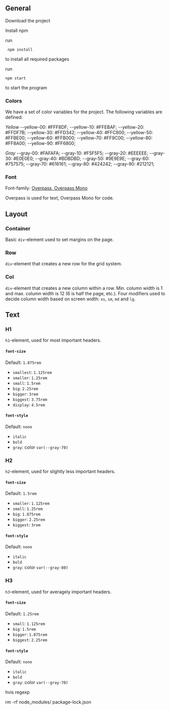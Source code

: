 ## General
 Download the project

 Install npm

 run 
 ```shell
  npm install
```
to install all required packages

 run 
 ```shell
 npm start
 ```
 to start the program

### Colors
We have a set of color variables for the project. The following variables are defined:

*Yellow*
--yellow-00: #FFF8DF;
--yellow-10: #FFEBAF;
--yellow-20: #FFDF7B;
--yellow-30: #FFD342;
--yellow-40: #FFC800;
--yellow-50: #FFBE00;
--yellow-60: #FFB000;
--yellow-70: #FF9C00;
--yellow-80: #FF8A00;
--yellow-90: #FF6800;

*Gray*
--gray-00: #FAFAFA;
--gray-10: #F5F5F5;
--gray-20: #EEEEEE;
--gray-30: #E0E0E0;
--gray-40: #BDBDBD;
--gray-50: #9E9E9E;
--gray-60: #757575;
--gray-70: #616161;
--gray-80: #424242;
--gray-90: #212121;

### Font
Font-family: [Overpass, Overpass Mono](https://delvefonts.com/fonts/overpass)

Overpass is used for text, Overpass Mono for code.

## Layout

### Container
Basic `div`-element used to set margins on the page.

### Row
`div`-element that creates a new row for the grid system.

### Col
`div`-element that creates a new column within a row. Min. column width is 1 and max. column width is 12 (6 is half the page, etc.). Four modifiers used to decide column width based on screen width: `xs`, `sm`, `md` and `lg`.

## Text

### H1
`h1`-element, used for most important headers.

#### `font-size`
Default: `1.875rem`
- `smallest`: `1.125rem`
- `smaller`: `1.25rem`
- `small`: `1.5rem`
- `big`: `2.25rem`
- `bigger`: `3rem`
- `biggest`: `3.75rem`
- `display`: `4.5rem`

#### `font-style`
Default: `none`
- `italic`
- `bold`
- `gray`: color `var(--gray-70)`


### H2
`h2`-element, used for slightly less important headers.

#### `font-size`
Default: `1.5rem`
- `smaller`: `1.125rem`
- `small`: `1.25rem`
- `big`: `1.875rem`
- `bigger`: `2.25rem`
- `biggest`: `3rem`

#### `font-style`
Default: `none`
- `italic`
- `bold`
- `gray`: color `var(--gray-80)`


### H3
`h3`-element, used for averagely important headers.

#### `font-size`
Default: `1.25rem`
- `small`: `1.125rem`
- `big`: `1.5rem`
- `bigger`: `1.875rem`
- `biggest`: `2.25rem`

#### `font-style`
Default: `none`
- `italic`
- `bold`
- `gray`: color `var(--gray-70)`

hvis regexp 

rm -rf node_modules/ package-lock.json